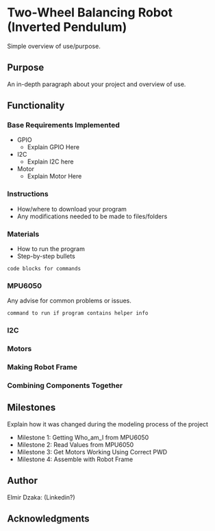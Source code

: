 # Two-Wheel Balancing Robot (Inverted Pendulum) 

Simple overview of use/purpose.

## Purpose

An in-depth paragraph about your project and overview of use.

## Functionality

### Base Requirements Implemented

* GPIO
   * Explain GPIO Here
* I2C
   * Explain I2C here 
* Motor
   * Explain Motor Here 

### Instructions

* How/where to download your program
* Any modifications needed to be made to files/folders

### Materials

* How to run the program
* Step-by-step bullets
```
code blocks for commands
```

### MPU6050

Any advise for common problems or issues.
```
command to run if program contains helper info
```

### I2C


### Motors

### Making Robot Frame

### Combining Components Together

## Milestones

Explain how it was changed during the modeling process of the project

* Milestone 1: Getting Who_am_I from MPU6050
* Milestone 2: Read Values from MPU6050
* Milestone 3: Get Motors Working Using Correct PWD
* Milestone 4: Assemble with Robot Frame

## Author

Elmir Dzaka: (Linkedin?)

## 



## Acknowledgments
